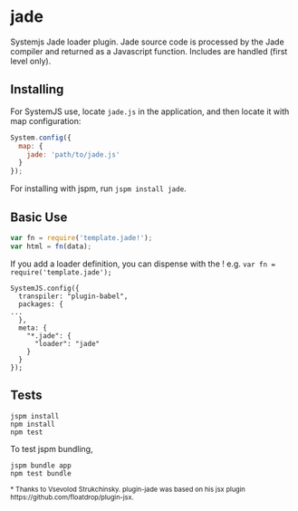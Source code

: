 jade
====

Systemjs Jade loader plugin. Jade source code is processed by the Jade compiler and returned as a Javascript function. Includes are handled (first level only).

Installing
---
For SystemJS use, locate `jade.js` in the application, and then locate it with map configuration:

```javascript
System.config({
  map: {
    jade: 'path/to/jade.js'
  }
});
```
For installing with jspm, run `jspm install jade`.

Basic Use
---
```javascript
var fn = require('template.jade!');
var html = fn(data);
```

If you add a loader definition, you can dispense with the ! e.g. `var fn = require('template.jade');`
```
SystemJS.config({
  transpiler: "plugin-babel",
  packages: {
...
  },
  meta: {
    "*.jade": {
      "loader": "jade"
    }
  }
});
```

Tests
---

```
jspm install
npm install
npm test
```

To test jspm bundling,
```
jspm bundle app
npm test bundle
```

<sub>
* Thanks to Vsevolod Strukchinsky. plugin-jade was based on his jsx plugin https://github.com/floatdrop/plugin-jsx.
 </sub>

